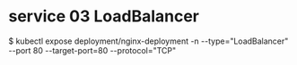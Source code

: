 # service 03 LoadBalancer
$ kubectl expose deployment/nginx-deployment -n  --type="LoadBalancer" --port 80 --target-port=80 --protocol="TCP"

